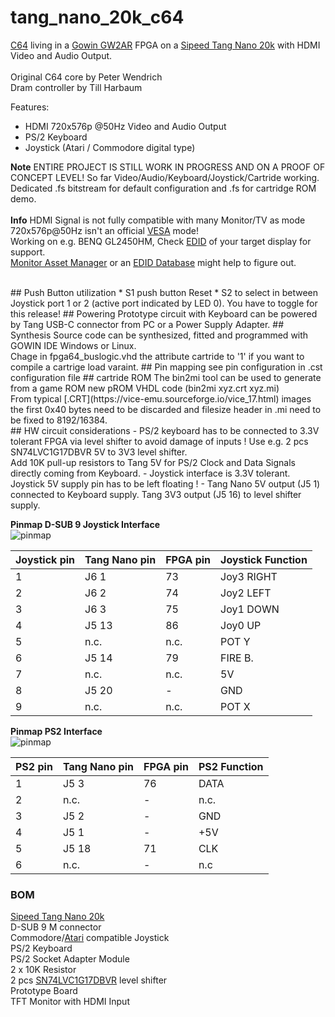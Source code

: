 # tang_nano_20k_c64
[C64](https://en.wikipedia.org/wiki/Commodore_64) living in a [Gowin GW2AR](https://www.gowinsemi.com/en/product/detail/38/) FPGA on a [Sipeed Tang Nano 20k](https://api.dl.sipeed.com/shareURL/TANG/Nano_20K) with HDMI Video and Audio Output.<br>
<br>
Original C64 core by Peter Wendrich<br>
Dram controller by Till Harbaum

Features:
* HDMI 720x576p @50Hz Video and Audio Output
* PS/2 Keyboard
* Joystick (Atari / Commodore digital type)<br>


**Note** ENTIRE PROJECT IS STILL WORK IN PROGRESS AND ON A PROOF OF CONCEPT LEVEL!</b> So far Video/Audio/Keyboard/Joystick/Cartride working.
<br>
Dedicated .fs bitstream for default configuration and .fs for cartridge ROM demo.
<br><br>
**Info** HDMI Signal is not fully compatible with many Monitor/TV as mode 720x576p@50Hz isn't an official [VESA](https://glenwing.github.io/docs/VESA-DMT-1.13.pdf) mode!<br>
Working on e.g. BENQ GL2450HM, Check [EDID](https://en.wikipedia.org/wiki/Extended_Display_Identification_Data) of your target display for support.<br>
[Monitor Asset Manager](http://www.entechtaiwan.com/util/moninfo.shtm) or an [EDID Database](https://github.com/bsdhw/EDID) might help to figure out.


<br>
## Push Button utilization
* S1 push button Reset
* S2 to select in between Joystick port 1 or 2 (active port indicated by LED 0). You have to toggle for this release!
## Powering
Prototype circuit with Keyboard can be powered by Tang USB-C connector from PC or a Power Supply Adapter. 
## Synthesis
Source code can be synthesized, fitted and programmed with GOWIN IDE Windows or Linux.<br>
Chage in fpga64_buslogic.vhd the attribute cartride to '1' if you want to compile a cartrige load varaint.
## Pin mapping 
see pin configuration in .cst configuration file
## cartride ROM
The bin2mi tool can be used to generate from a game ROM new pROM VHDL code (bin2mi xyz.crt xyz.mi)<br>
From typical [.CRT](https://vice-emu.sourceforge.io/vice_17.html) images the first 0x40 bytes need to be discarded and filesize header in .mi need to be fixed to 8192/16384.<br>
## HW circuit considerations
- PS/2 keyboard has to be connected to 3.3V tolerant FPGA via level shifter to avoid damage of inputs ! Use e.g. 2 pcs SN74LVC1G17DBVR 5V to 3V3 level shifter.<br> Add 10K pull-up resistors to Tang 5V for PS/2 Clock and Data Signals directly coming from Keyboard.
- Joystick interface is 3.3V tolerant. Joystick 5V supply pin has to be left floating !
- Tang Nano 5V output (J5 1) connected to Keyboard supply. Tang 3V3 output (J5 16) to level shifter supply.

**Pinmap D-SUB 9 Joystick Interface** <br>
![pinmap](\.assets/vic20-Joystick.png)

| Joystick pin | Tang Nano pin | FPGA pin | Joystick Function |
| ----------- | ---   | --------  | ----- |
| 1 | J6 1  | 73   | Joy3 RIGHT |
| 2 | J6 2  | 74 | Joy2 LEFT |
| 3 | J6 3  | 75 | Joy1 DOWN |
| 4 | J5 13 | 86 | Joy0 UP | 
| 5 | n.c. | n.c. | POT Y |
| 6 | J5 14 | 79 | FIRE B.|
| 7 | n.c. | n.c. | 5V |
| 8 | J5 20 | - | GND |
| 9 | n.c. | n.c. | POT X |

**Pinmap PS2 Interface** <br>
![pinmap](\.assets/ps2conn.png)

| PS2 pin | Tang Nano pin | FPGA pin | PS2 Function |
| ----------- | ---   | --------  | ----- |
| 1 | J5 3 | 76   | DATA  |
| 2 | n.c. | - | n.c. |
| 3 | J5 2 | - | GND |
| 4 | J5 1 | - | +5V |
| 5 | J5 18| 71 | CLK |
| 6 | n.c. | - | n.c |

### BOM

[Sipeed Tang Nano 20k](https://api.dl.sipeed.com/shareURL/TANG/Nano%209K/1_Specification)<br> 
D-SUB 9 M connector<br> 
Commodore/[Atari](https://en.wikipedia.org/wiki/Atari_CX40_joystick) compatible Joystick<br>
PS/2 Keyboard<br>
PS/2 Socket Adapter Module<br>
2 x 10K Resistor<br>
2 pcs [SN74LVC1G17DBVR](http://www.ti.com/document-viewer/SN74LVC1G17/datasheet) level shifter<br>
Prototype Board<br>
TFT Monitor with HDMI Input<br>
